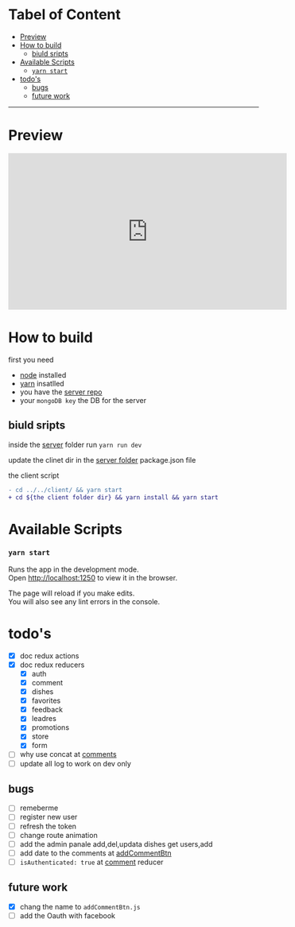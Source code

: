 # Tabel of Content <!-- omit in toc -->

- [Preview](#preview)
- [How to build](#how-to-build)
  - [biuld sripts](#biuld-sripts)
- [Available Scripts](#available-scripts)
    - [`yarn start`](#yarn-start)
- [todo's](#todos)
  - [bugs](#bugs)
  - [future work](#future-work)

---

# Preview

<iframe width="560" height="315" src="https://www.youtube.com/embed/gScUbiTkdR8?start=92" frameborder="0" allow="accelerometer; autoplay; clipboard-write; encrypted-media; gyroscope; picture-in-picture" allowfullscreen></iframe>

# How to build

first you need

- [node](https://nodejs.org/en/) installed
- [yarn](https://classic.yarnpkg.com/en/) insatlled
- you have the [server repo](https://github.com/khali70/learning-node)
- your `mongoDB key` the DB for the server

## biuld sripts

inside the [server](https://github.com/khali70/learning-node) folder run `yarn run dev`

update the clinet dir in the [server folder](https://github.com/khali70/learning-node) package.json file

the client script

```diff
- cd ../../client/ && yarn start
+ cd ${the client folder dir} && yarn install && yarn start
```

# Available Scripts

### `yarn start`

Runs the app in the development mode.<br />
Open [http://localhost:1250](http://localhost:1250) to view it in the browser.

The page will reload if you make edits.<br />
You will also see any lint errors in the console.

# todo's

- [x] doc redux actions
- [x] doc redux reducers
  - [x] auth
  - [x] comment
  - [x] dishes
  - [x] favorites
  - [x] feedback
  - [x] leadres
  - [x] promotions
  - [x] store
  - [x] form
- [ ] why use concat at [comments](./src/Redux/Reducers/comments.js)
- [ ] update all log to work on dev only

## bugs

- [ ] remeberme
- [ ] register new user
- [ ] refresh the token
- [ ] change route animation
- [ ] add the admin panale add,del,updata dishes get users,add
- [ ] add date to the comments at [addCommentBtn](src/Components/switch/Menu/addCommentBtn.js)
- [ ] `isAuthenticated: true` at [comment](./src/Redux/Reducers/auth.js) reducer

## future work

- [x] chang the name to `addCommentBtn.js`
- [ ] add the Oauth with facebook
